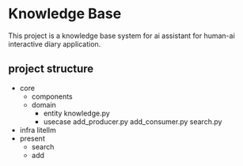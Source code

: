 # Knowledge Base
This project is a knowledge base system for ai assistant for human-ai interactive diary application.  
  
## project structure
- core
    - components
    - domain
        - entity
            knowledge.py
        - usecase
            add_producer.py
            add_consumer.py
            search.py
- infra
    litellm
- present
    - search
    - add
